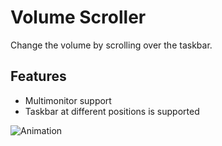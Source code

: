 # Volume Scroller
Change the volume by scrolling over the taskbar.

## Features
- Multimonitor support
- Taskbar at different positions is supported

![Animation](https://user-images.githubusercontent.com/86125971/123855566-58fba600-d920-11eb-899f-bd7fa2fd387a.png)
